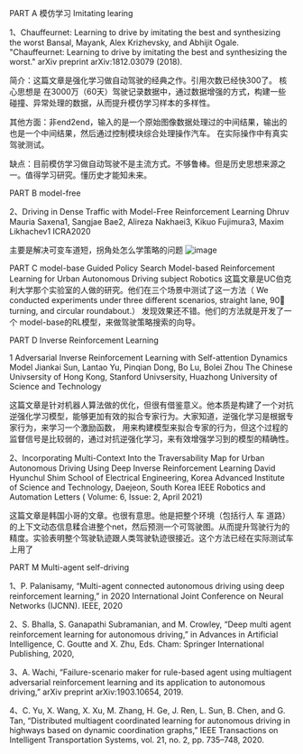 PART A 
模仿学习 Imitating learing 

1、Chauffeurnet: Learning to drive by imitating the best and synthesizing the worst
Bansal, Mayank, Alex Krizhevsky, and Abhijit Ogale. "Chauffeurnet: Learning to drive by imitating the best and synthesizing the worst." arXiv preprint arXiv:1812.03079 
(2018).

简介：这篇文章是强化学习做自动驾驶的经典之作。引用次数已经快300了。
核心思想是 在3000万（60天）驾驶记录数据中，通过数据增强的方式，构建一些碰撞、异常处理的数据，从而提升模仿学习样本的多样性。

其他方面：非end2end，输入的是一个原始图像数据处理过的中间结果，输出的也是一个中间结果，然后通过控制模块综合处理操作汽车。
在实际操作中有真实驾驶测试。

缺点：目前模仿学习做自动驾驶不是主流方式。不够鲁棒。但是历史思想来源之一。值得学习研究。懂历史才能知未来。


PART B model-free 

2、Driving in Dense Traffic with Model-Free Reinforcement Learning
Dhruv Mauria Saxena1, Sangjae Bae2, Alireza Nakhaei3, Kikuo Fujimura3, Maxim Likhachev1 ICRA2020

主要是解决可变车道短，拐角处怎么学策略的问题
![image](https://user-images.githubusercontent.com/10848033/115192590-98866480-a11d-11eb-9173-ad7d2afab194.png)


PART C model-base
Guided Policy Search Model-based Reinforcement Learning for Urban Autonomous Driving   subject Robotics
这篇文章是UC伯克利大学那个实验室的人做的研究。他们在三个场景中测试了这一方法（
We conducted experiments under three different scenarios, straight lane, 90 turning, and circular roundabout.）
发现效果还不错。他们的方法就是开发了一个 model-base的RL模型，来做驾驶策略搜索的向导。



PART D Inverse Reinforcement Learning

1 Adversarial Inverse Reinforcement Learning with Self-attention Dynamics Model
Jiankai Sun,  Lantao Yu,  Pinqian Dong, Bo Lu, Bolei Zhou
The Chinese Univsersity of Hong Kong, Stanford Univsersity,
Huazhong University of Science and Technology

这篇文章是针对机器人算法做的优化，但很有借鉴意义。他本质是构建了一个对抗逆强化学习模型，能够更加有效的拟合专家行为。大家知道，逆强化学习是根据专家行为，来学习一个激励函数，
用来构建模型来拟合专家的行为，但这个过程的监督信号是比较弱的，通过对抗逆强化学习，来有效增强学习到的模型的精确性。

2、Incorporating Multi-Context Into the Traversability Map for Urban Autonomous Driving Using Deep Inverse Reinforcement Learning
David Hyunchul Shim
School of Electrical Engineering, Korea Advanced Institute of Science and Technology, Daejeon, South Korea
IEEE Robotics and Automation Letters ( Volume: 6, Issue: 2, April 2021) 

这篇文章是韩国小哥的文章。也很有意思。他是把整个环境（包括行人 车 道路）的上下文动态信息糅合进整个net，然后预测一个可驾驶图。从而提升驾驶行为的精度。实验表明整个驾驶轨迹跟人类驾驶轨迹很接近。这个方法已经在实际测试车上用了

PART M  Multi-agent self-driving

1、P. Palanisamy, “Multi-agent connected autonomous driving using deep
reinforcement learning,” in 2020 International Joint Conference on
Neural Networks (IJCNN). IEEE, 2020

2、S. Bhalla, S. Ganapathi Subramanian, and M. Crowley, “Deep multi
agent reinforcement learning for autonomous driving,” in Advances in
Artificial Intelligence, C. Goutte and X. Zhu, Eds. Cham: Springer
International Publishing, 2020,

3、A. Wachi, “Failure-scenario maker for rule-based agent using multiagent
adversarial reinforcement learning and its application to autonomous
driving,” arXiv preprint arXiv:1903.10654, 2019.

4、C. Yu, X. Wang, X. Xu, M. Zhang, H. Ge, J. Ren, L. Sun, B. Chen, and
G. Tan, “Distributed multiagent coordinated learning for autonomous
driving in highways based on dynamic coordination graphs,” IEEE
Transactions on Intelligent Transportation Systems, vol. 21, no. 2, pp.
735–748, 2020.




